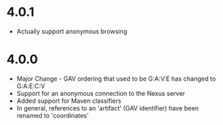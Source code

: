 # 4.0.1

* Actually support anonymous browsing

# 4.0.0

* Major Change - GAV ordering that used to be G:A:V:E has changed to G:A:E:C:V
* Support for an anonymous connection to the Nexus server
* Added support for Maven classifiers
* In general, references to an 'artifact' (GAV identifier) have been renamed to 'coordinates'
